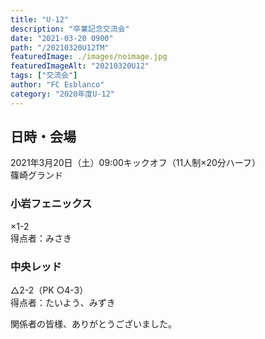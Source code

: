 ```yaml
---
title: "U-12"
description: "卒業記念交流会"
date: "2021-03-20 0900"
path: "/20210320U12TM"
featuredImage: ./images/noimage.jpg
featuredImageAlt: "20210320U12"
tags: ["交流会"]
author: "FC Esblanco"
category: "2020年度U-12"
---
```


## 日時・会場

2021年3月20日（土）09:00キックオフ（11人制×20分ハーフ）<br>
篠崎グランド

### 小岩フェニックス

×1-2  
得点者：みさき

### 中央レッド

△2-2（PK ○4-3）  
得点者：たいよう、みずき

関係者の皆様、ありがとうございました。
